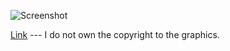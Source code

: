 ![Screenshot](https://gitlab.com/jakubolszewski/startpage-pixelart/-/raw/master/pic.jpg "Startpage Screenshot")

[Link](https://jakubolszewski.gitlab.io/pixelart-startpage/index.html) --- I do not own the copyright to the graphics.

